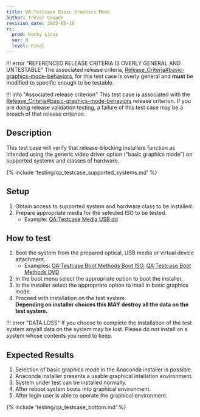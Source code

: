 ```yaml
---
title: QA:Testcase Basic Graphics Mode
author: Trevor Cooper
revision_date: 2022-05-18
rc:
  prod: Rocky Linux
  ver: 8
  level: Final
---
```


!!! error "REFERENCED RELEASE CRITERIA IS OVERLY GENERAL AND UNTESTABLE"
    The associated release criteria, [Release_Criteria#basic-graphics-mode-behaviors](9_release_criteria.md#basic-graphics-mode-behaviors), for this test case is overly general and **must** be modified to specific enough to be testable.

!!! info "Associated release criterion"
    This test case is associated with the [Release_Criteria#basic-graphics-mode-behaviors](9_release_criteria.md#basic-graphics-mode-behaviors) release criterion. If you are doing release validation testing, a failure of this test case may be a breach of that release criterion.

## Description
This test case will verify that release-blocking installers function as intended using the generic video driver option (“basic graphics mode”) on supported systems and classes of hardware.

{% include 'testing/qa_testcase_supported_systems.md' %}

## Setup
1. Obtain access to supported system and hardware class to be installed.
2. Prepare appropriate media for the selected ISO to be tested.
    - Example: [QA:Testcase Media USB dd](Testcase_Media_USB_dd.md)

## How to test
1. Boot the system from the prepared optical, USB media or virtual device attachment.
    - Examples: [QA:Testcase Boot Methods Boot ISO](Testcase_Boot_Methods_Boot_Iso.md), [QA:Testcase Boot Methods DVD](Testcase_Boot_Methods_Dvd.md)
2. In the boot menu select the appropriate option to boot the installer.
3. In the installer select the appropriate option to intall in basic graphics mode.
4. Proceed with installation on the test system.<br>**Depending on installer choices this MAY destroy all the data on the test system.**

!!! error "DATA LOSS"
    If you choose to complete the installation of the test system any/all data on the system may be lost. Please do not install on a system whose contents you need to keep.

## Expected Results
1. Selection of basic graphics mode in the Anaconda installer is possible.
2. Anaconda installer presents a usable graphical intallation environment.
3. System under test can be installed normally.
4. After reboot system boots into graphical environment.
5. After login user is able to operate the graphical environment.

{% include 'testing/qa_testcase_bottom.md' %}
